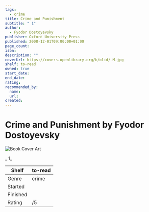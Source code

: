 ```yaml
---
tags:
  - crime
title: Crime and Punishment
subtitle: " 1"
author:
  - Fyodor Dostoyevsky
publisher: Oxford University Press
published: 2008-12-01T09:00:00+01:00
page_count:
isbn:
description: ""
coverUrl: https://covers.openlibrary.org/b/olid/-M.jpg
shelf: to-read
owned: true
start_date:
end_date:
rating:
recommended_by:
  name:
  url:
created:
---
```


# Crime and Punishment by Fyodor Dostoyevsky

![Book Cover Art](https://covers.openlibrary.org/b/olid/-M.jpg)

_ 1_

| Shelf | to-read |
| --- | --- |
| Genre | crime |
| Started |  |
| Finished |  |
| Rating | /5 |
